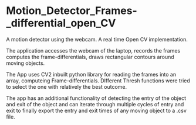 # Motion_Detector_Frames-_differential_open_CV
A motion detector using the webcam. A real time Open CV implementation.

The application accesses the webcam of the laptop, records the frames computes the frame-differentials, draws rectangular contours around moving objects.

The App uses CV2 inbuilt python library for reading the frames into an array, computeing Frame-differentials. DIfferent Thresh functions were tried to select the one with relatively the best outcome.

The app has an additional functionality of detecting the entry of the object and exit of the object and can iterate through multiple cycles of entry and exit to finally export the entry and exit times of any moving object to a .csv file.
